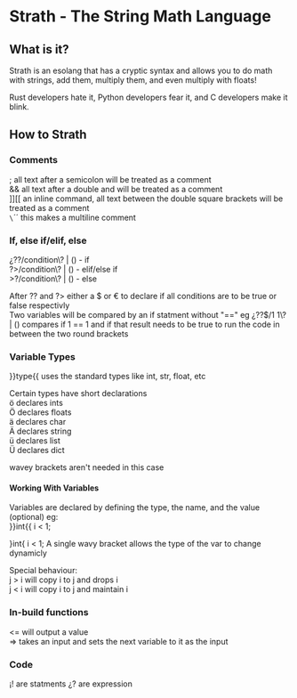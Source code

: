 # Strath - The String Math Language
## What is it?
Strath is an esolang that has a cryptic syntax and allows you to do math with strings, add them, multiply them, and even multiply with floats!

Rust developers hate it, Python developers fear it, and C developers make it blink.

## How to Strath
### Comments
; all text after a semicolon will be treated as a comment  
&& all text after a double and will be treated as a comment  
]][[ an inline command, all text between the double square brackets will be treated as a comment  
`\`´´ this makes a multiline comment

### If, else if/elif, else
¿??/condition\\? | () - if  
?>/condition\\? | () - elif/else if  
\>?/condition\\? | () - else  

After ?? and ?> either a $ or € to declare if all conditions are to be true or false respectivly  
Two variables will be compared by an if statment without "==" eg ¿??$/1 1\\? | () compares if 1 == 1 and if that result needs to be true to run the code in between the two round brackets

### Variable Types
}}type{{ uses the standard types like int, str, float, etc

Certain types have short declarations  
ö declares ints  
Ö declares floats  
ä declares char  
Ä declares string  
ü declares list  
Ü declares dict  

wavey brackets aren't needed in this case

#### Working With Variables
Variables are declared by defining the type, the name, and the value (optional) eg:  
}}int{{ i < 1;

}int{ i < 1; A single wavy bracket allows the type of the var to change dynamicly

Special behaviour:  
j > i will copy i to j and drops i  
j < i will copy i to j and maintain i

### In-build functions
<= will output a value  
=> takes an input and sets the next variable to it as the input

### Code
¡! are statments
¿? are expression

